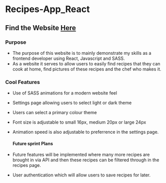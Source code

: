 # Recipes-App_React

## Find the Website [Here](https://renaldas0.github.io/Recipes-App_React/)

### Purpose
- The purpose of this website is to mainly demonstrate my skills as a frontend developer using React, Javascript and SASS.
- As a website it serves to allow users to easily find recipes that they can cook at home, find pictures of these recipes and the chef who makes it.

### Cool Features
- Use of SASS animations for a modern website feel
- Settings page allowing users to select light or dark theme
- Users can select a primary colour theme
- Font size is adjustable to small 16px, medium 20px or large 24px
- Animation speed is also adjustable to preferrence in the settings page.

  #### Future sprint Plans
- Future features will be implemented where many more recipes are brought in via API and then these recipes can be filtered through in the recipes page.
- User authentication which will allow users to save recipes for later.
